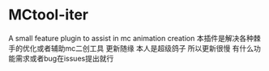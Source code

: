 # MCtool-iter
A small feature plugin to assist in mc animation creation
本插件是解决各种棘手的优化或者辅助mc二创工具
更新随缘
本人是超级鸽子 
所以更新很慢 
有什么功能需求或者bug在issues提出就行
